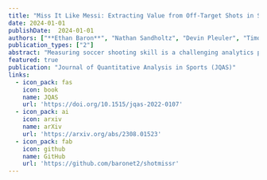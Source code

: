 ```yaml
---
title: "Miss It Like Messi: Extracting Value from Off-Target Shots in Soccer"
date: 2024-01-01
publishDate:  2024-01-01
authors: ["**Ethan Baron**", "Nathan Sandholtz", "Devin Pleuler", "Timothy C. Y. Chan"]
publication_types: ["2"]
abstract: "Measuring soccer shooting skill is a challenging analytics problem due to the scarcity and highly contextual nature of scoring events. The introduction of more advanced data surrounding soccer shots has given rise to model-based metrics which better cope with these challenges. Specifically, metrics such as expected goals added, goals above expectation, and post-shot expected goals all use advanced data to offer an improvement over the classical conversion rate. However, all metrics developed to date assign a value of zero to off-target shots, which account for almost two-thirds of all shots, since these shots have no probability of scoring. We posit that there is non-negligible shooting skill signal contained in the trajectories of off-target shots and propose two shooting skill metrics that incorporate the signal contained in off-target shots. Specifically, we develop a player-specific generative model for shot trajectories based on a mixture of truncated bivariate Gaussian distributions. We use this generative model to compute metrics that allow us to attach non-zero value to off-target shots. We demonstrate that our proposed metrics are more stable than current state-of-the-art metrics and have increased predictive power."
featured: true
publication: "Journal of Quantitative Analysis in Sports (JQAS)"
links:
  - icon_pack: fas
    icon: book
    name: JQAS
    url: 'https://doi.org/10.1515/jqas-2022-0107'
  - icon_pack: ai
    icon: arxiv
    name: arXiv
    url: 'https://arxiv.org/abs/2308.01523'
  - icon_pack: fab
    icon: github
    name: GitHub
    url: 'https://github.com/baronet2/shotmissr'
---
```

